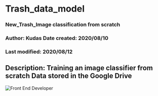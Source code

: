 # Trash_data_model


### New_Trash_Image classification from scratch
### Author: Kudas Date created: 2020/08/10
### Last modified: 2020/08/12
##  Description: Training an image classifier from scratch Data stored in the Google Drive

![Front End Developer](https://kudosgan.github.io/La_vie_Canadianne/image/trash/readme/trashreadme.jpg)
